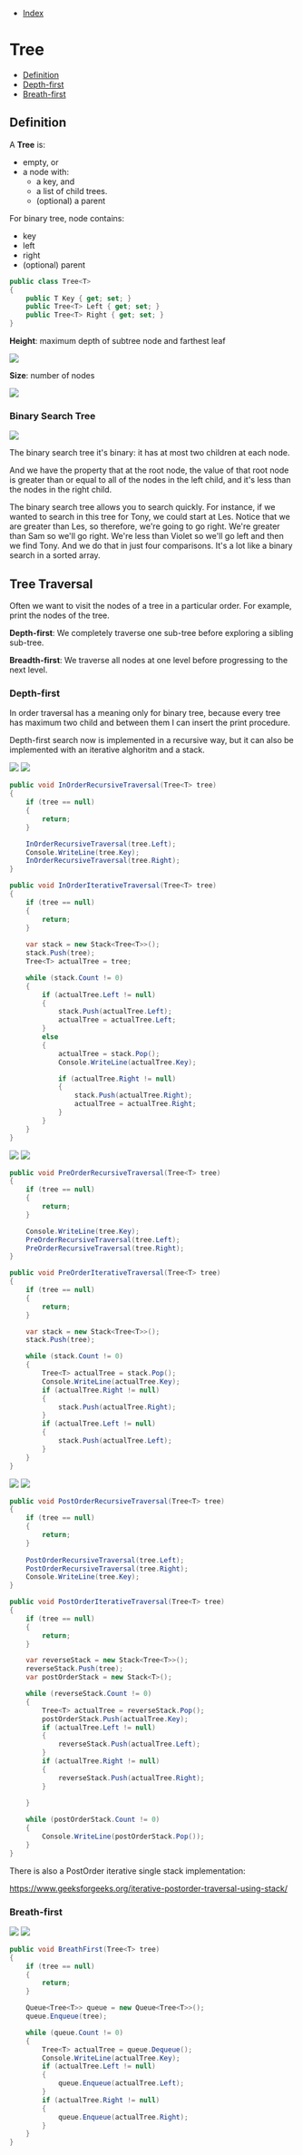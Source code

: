 * [Index](https://github.com/KiraDiShira/Cracking#cracking)

# Tree

* [Definition](#definition)
* [Depth-first](#depth-first)
* [Breath-first](#breath-first)

## Definition

A **Tree** is:

* empty, or
* a node with:
  * a key, and
  * a list of child trees.
  * (optional) a parent
  
For binary tree, node contains:
* key
* left
* right
* (optional) parent

```c#
public class Tree<T>
{
    public T Key { get; set; }
    public Tree<T> Left { get; set; }
    public Tree<T> Right { get; set; }
}
```


**Height**: maximum depth of subtree node and farthest leaf

<img src="https://raw.githubusercontent.com/KiraDiShira/Cracking/master/Tree/Images/tree1.PNG" />

**Size**: number of nodes

<img src="https://raw.githubusercontent.com/KiraDiShira/Cracking/master/Tree/Images/tree2.PNG" />

### Binary Search Tree

<img src="https://raw.githubusercontent.com/KiraDiShira/Cracking/master/Tree/Images/tree2_b.PNG" />

The binary search tree it's binary: it has at most two children at each node.

And we have the property that at the root node, the value of that root node is greater than or equal to all of the nodes in the left child, and it's less than the nodes in the right child. 

The binary search tree allows you to search quickly. For instance, if we wanted to search in this tree for Tony, we could start at Les. Notice that we are greater than Les, so therefore, we're going to go right. We're greater than Sam so we'll go right. We're less than Violet so we'll go left and then we find Tony. And we do that in just four comparisons. It's a lot like a binary search in a sorted array.

## Tree Traversal

Often we want to visit the nodes of a tree in a particular order. For example, print the nodes of the tree.

**Depth-first**: We completely traverse one sub-tree before exploring a sibling sub-tree.

**Breadth-first**: We traverse all nodes at one level before progressing to the next level.

### Depth-first

In order traversal has a meaning only for binary tree, because every tree has maximum two child and between them I can insert the print procedure.

Depth-first search now is implemented in a recursive way, but it can also be implemented with an iterative alghoritm and a stack.

<img src="https://raw.githubusercontent.com/KiraDiShira/Cracking/master/Tree/Images/tree3.PNG" />
<img src="https://raw.githubusercontent.com/KiraDiShira/Cracking/master/Tree/Images/tree4.PNG" />

```c#
public void InOrderRecursiveTraversal(Tree<T> tree)
{
    if (tree == null)
    {
        return;
    }

    InOrderRecursiveTraversal(tree.Left);
    Console.WriteLine(tree.Key);
    InOrderRecursiveTraversal(tree.Right);
}

public void InOrderIterativeTraversal(Tree<T> tree)
{
    if (tree == null)
    {
        return;
    }
    
    var stack = new Stack<Tree<T>>();
    stack.Push(tree);
    Tree<T> actualTree = tree;

    while (stack.Count != 0)
    {
        if (actualTree.Left != null)
        {
            stack.Push(actualTree.Left);
            actualTree = actualTree.Left;
        }
        else
        {
            actualTree = stack.Pop();
            Console.WriteLine(actualTree.Key);

            if (actualTree.Right != null)
            {
                stack.Push(actualTree.Right);
                actualTree = actualTree.Right;
            }
        }   
    }
}

```

<img src="https://raw.githubusercontent.com/KiraDiShira/Cracking/master/Tree/Images/tree5.PNG" />
<img src="https://raw.githubusercontent.com/KiraDiShira/Cracking/master/Tree/Images/tree6.PNG" />

```c#
public void PreOrderRecursiveTraversal(Tree<T> tree)
{
    if (tree == null)
    {
        return;
    }

    Console.WriteLine(tree.Key);
    PreOrderRecursiveTraversal(tree.Left);
    PreOrderRecursiveTraversal(tree.Right);
}

public void PreOrderIterativeTraversal(Tree<T> tree)
{
    if (tree == null)
    {
        return;
    }

    var stack = new Stack<Tree<T>>();
    stack.Push(tree);

    while (stack.Count != 0)
    {
        Tree<T> actualTree = stack.Pop();
        Console.WriteLine(actualTree.Key);
        if (actualTree.Right != null)
        {
            stack.Push(actualTree.Right);
        }
        if (actualTree.Left != null)
        {
            stack.Push(actualTree.Left);
        }
    }
}

```

<img src="https://raw.githubusercontent.com/KiraDiShira/Cracking/master/Tree/Images/tree7.PNG" />
<img src="https://raw.githubusercontent.com/KiraDiShira/Cracking/master/Tree/Images/tree8.PNG" />

```c#
public void PostOrderRecursiveTraversal(Tree<T> tree)
{
    if (tree == null)
    {
        return;
    }
    
    PostOrderRecursiveTraversal(tree.Left);
    PostOrderRecursiveTraversal(tree.Right);
    Console.WriteLine(tree.Key);
}

public void PostOrderIterativeTraversal(Tree<T> tree)
{
    if (tree == null)
    {
        return;
    }

    var reverseStack = new Stack<Tree<T>>();
    reverseStack.Push(tree);
    var postOrderStack = new Stack<T>();

    while (reverseStack.Count != 0)
    {
        Tree<T> actualTree = reverseStack.Pop();
        postOrderStack.Push(actualTree.Key);
        if (actualTree.Left != null)
        {
            reverseStack.Push(actualTree.Left);
        }
        if (actualTree.Right != null)
        {
            reverseStack.Push(actualTree.Right);
        }
       
    }

    while (postOrderStack.Count != 0)
    {
        Console.WriteLine(postOrderStack.Pop());
    }
}
```
There is also a PostOrder iterative single stack implementation:

https://www.geeksforgeeks.org/iterative-postorder-traversal-using-stack/

### Breath-first

<img src="https://raw.githubusercontent.com/KiraDiShira/Cracking/master/Tree/Images/tree9.PNG" />
<img src="https://raw.githubusercontent.com/KiraDiShira/Cracking/master/Tree/Images/tree10.PNG" />

```c#
public void BreathFirst(Tree<T> tree)
{
    if (tree == null)
    {
        return;
    }

    Queue<Tree<T>> queue = new Queue<Tree<T>>();
    queue.Enqueue(tree);

    while (queue.Count != 0)
    {
        Tree<T> actualTree = queue.Dequeue();
        Console.WriteLine(actualTree.Key);
        if (actualTree.Left != null)
        {
            queue.Enqueue(actualTree.Left);
        }
        if (actualTree.Right != null)
        {
            queue.Enqueue(actualTree.Right);
        }
    }
}
```
